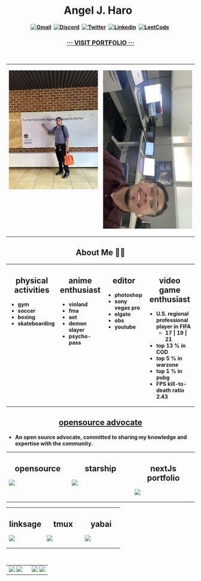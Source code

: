 <h1 align="center"><b> Angel J. Haro 
<img src="https://docs.google.com/uc?export=download&id=1JqFc6WL-cTtJBQgW9tusQAZhQ3H9hGae" alt="" height="25" >
<img src="https://docs.google.com/uc?export=download&id=1HsBpakQVutfOmxBcPbGpKdo_oGEoKJZT" alt="" height="35" >
</h1>

<!-- START  -->
<div align="center">
<a href="https://aharoj.io"><img src="https://img.shields.io/badge/website-000000?style=for-the-badge&logo=Portfolio&logoColor=white" alt="Gmail" /></a>&nbsp;
<a href="https://discord.gg/HDDQ6pUMHt"><img src="https://img.shields.io/badge/Discord-7289DA?style=for-the-badge&logo=discord&logoColor=white" alt="Discord" /></a>&nbsp;
<a href="https://twitter.com/aharoJ"><img src="https://img.shields.io/badge/Twitter-1DA1F2?style=for-the-badge&logo=twitter&logoColor=white" alt="Twitter" /></a>&nbsp;
<a href="https://www.linkedin.com/in/aharoJ/"><img src="https://img.shields.io/badge/LinkedIn-0077B5?style=for-the-badge&logo=linkedin&logoColor=white" alt="Linkedin" /></a>&nbsp;
<a href="https://leetcode.com/aharoJ/"><img src="https://img.shields.io/badge/-LeetCode-FFA116?style=for-the-badge&logo=LeetCode&logoColor=black" alt="LeetCode" /></a>&nbsp;
<h3 align="center"> <a href=https://aharoj.io> ··· VISIT PORTFOLIO ··· </a> </h3>
</div>  
<br/>
<!-- END -->





<!-- START -->
<table><tr><td valign="top" width="50%">

![Alt text](z/tfhrc.jpg)

</td><td valign="top" width="50%">

![Alt text](z/workflow.jpg)

</tr></tr></table> 
<!-- END -->












<!-- # ~~~~~~~~~~~~~~~~~~~~~~~~~~~~~     .................................       ~~~~~~~~~~~~~~~~~~~~~~~~~~~~~~ # -->
<h2 align="center"><a> About Me 🧍‍♂️ </a> </h2>

<!-- START -->
<table><tr><td valign="top" width="15%">
<h2 align="center"> <a> physical activities </a> </h2>

- gym
- soccer
- boxing
- skateboarding


</td><td valign="top" width="20%">
<h2 align="center"> <a> anime enthusiast </a> </h2>

- vinland
- fma
- aot
- demon slayer
- psycho-pass

</td><td valign="top" width="15%">
<h2 align="center"> <a> editor </h2>

- photoshop
- sony vegas pro
- elgato
- obs
- youtube

</td><td valign="top" width="50%">
<h2 align="center"> <a> video game enthusiast </a> </h2>

- U.S. regional professional player in FIFA
  -  17 | 19 | 21
- top 13 % in COD 
- top 5 % in warzone
- top 1 % in pubg
- FPS kill-to-death ratio 2.43
</tr></tr></table> 
<!-- END -->
<!-- # ~~~~~~~~~~~~~~~~~~~~~~~~~~~~~     .................................       ~~~~~~~~~~~~~~~~~~~~~~~~~~~~~~ # -->





<!-- # ~~~~~~~~~~~~~~~~~~~~~~~~~~~~~     .................................       ~~~~~~~~~~~~~~~~~~~~~~~~~~~~~~ # -->
<h2 align="center"> <a href="https://github.com/aharoJ/opensource"> opensource advocate </a> </h2>

- An open source advocate, committed to sharing my knowledge and expertise with the community.
<!-- START -->
<table><tr><td valign="top" width="33%">
<h2 align="center"> <a> opensource </a> </h2>
<p align="center">
<a href="https://github.com/aharoJ/opensource">
  <img style="display: block; margin: 0 auto;" 
  width="full"
  src="https://github-readme-stats.vercel.app/api/pin/?username=aharoJ&repo=opensource&hide=jupyter%20notebook&theme=dracula" />
</a>
</p>


</td><td valign="top" width="33%">
<h2 align="center"> <a> starship </a> </h2>
<p align="center">
<a href="https://github.com/aharoJ/dot-starship">
  <img style="display: block; margin: 0 auto;" 
  src="https://github-readme-stats.vercel.app/api/pin/?username=aharoJ&repo=dot-starship&theme=dracula" />
</a>
</p>


</td><td valign="top" width="33%">
<h2 align="center"> <a> nextJs portfolio  </a> </h2>
<p align="center">
<a href="https://github.com/aharoJ/nextJs_portfolio">
  <img style="display: block; margin: 0 auto;" 
   src="https://github-readme-stats.vercel.app/api/pin/?username=aharoJ&repo=nextJs_portfolio&theme=dracula" />
</a>
</p>

</tr></tr></table> 
<!-- END -->
<!-- # ~~~~~~~~~~~~~~~~~~~~~~~~~~~~~     .................................       ~~~~~~~~~~~~~~~~~~~~~~~~~~~~~~ # -->







<!-- # ~~~~~~~~~~~~~~~~~~~~~~~~~~~~~     .................................       ~~~~~~~~~~~~~~~~~~~~~~~~~~~~~~ # -->
<!-- START -->
<table><tr><td valign="top" width="33%">
<h2 align="center"> <a> linksage </a> </h2>
<p align="center">
<a href="https://github.com/aharoJ/universal-markdown-linker">
  <img style="display: block; margin: 0 auto;" 
  src="https://github-readme-stats.vercel.app/api/pin/?username=aharoJ&repo=universal-markdown-linker&theme=dracula" />
</a>
</p>


</td><td valign="top" width="33%">
<h2 align="center"> <a> tmux </a> </h2>
<p align="center">
<a href="https://github.com/aharoJ/tmux-config">
  <img style="display: block; margin: 0 auto;" 
   src="https://github-readme-stats.vercel.app/api/pin/?username=aharoJ&repo=tmux-config&theme=dracula" />
</a>
</p>


</td><td valign="top" width="33%">
<h2 align="center"> <a> yabai  </a> </h2>
<p align="center">
<a href="https://github.com/aharoJ/universal-markdown-linker">
  <img style="display: block; margin: 0 auto;" 
  src="https://github-readme-stats.vercel.app/api/pin/?username=aharoJ&repo=yabai-skhd-config&theme=dracula" />
</a>
</p>
</tr></tr></table> 
<br/>
<!-- END -->
<!-- # ~~~~~~~~~~~~~~~~~~~~~~~~~~~~~     .................................       ~~~~~~~~~~~~~~~~~~~~~~~~~~~~~~ # -->












<!-- # ~~~~~~~~~~~~~~~~~~~~~~~~~~~~~     .................................       ~~~~~~~~~~~~~~~~~~~~~~~~~~~~~~ # -->
<!-- START  -->
<div align="center">
<table><tr><td valign="top" width="55%">
<img src="https://github-readme-stats.vercel.app/api/top-langs/?username=aharoJ&layout=donut&theme=dracula" width="700" />
<img width="400" src="https://github-readme-activity-graph.vercel.app/graph?username=aharoJ&theme=rogue"/>
<!-- MID -->
</td><td valign="top" width="45%">
<img width="400" src="https://github-readme-stats.vercel.app/api?username=aharoJ&show_icons=true&theme=dracula" />
<img width="400" src="https://github-readme-streak-stats.herokuapp.com/?user=aharoJ&theme=dracula" />
</div>
<!-- END  -->
<!-- # ~~~~~~~~~~~~~~~~~~~~~~~~~~~~~     .................................       ~~~~~~~~~~~~~~~~~~~~~~~~~~~~~~ # -->











